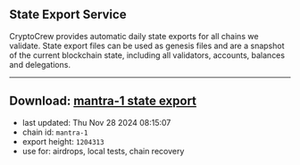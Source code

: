 ## State Export Service
CryptoCrew provides automatic daily state exports for all chains we validate. State export files can be used as genesis files and are a snapshot of the current blockchain state, including all validators, accounts, balances and delegations.

---
**Download: [mantra-1 state export](https://dl-eu2.ccvalidators.com/SERVICE/mantrachain/mantra-1_export_1204313.json)**
---

- last updated: Thu Nov 28 2024 08:15:07
- chain id: `mantra-1`
- export height: `1204313`
- use for: airdrops, local tests, chain recovery
